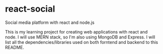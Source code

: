# react-social

Social media platform with react and node.js<br>

This is my learning project for creating web applications with react and node.
I will use MERN stack, so I'm also using MongoDB and Express. I will list all the dependencies/libraries used
on both forntend and backend to this README.
